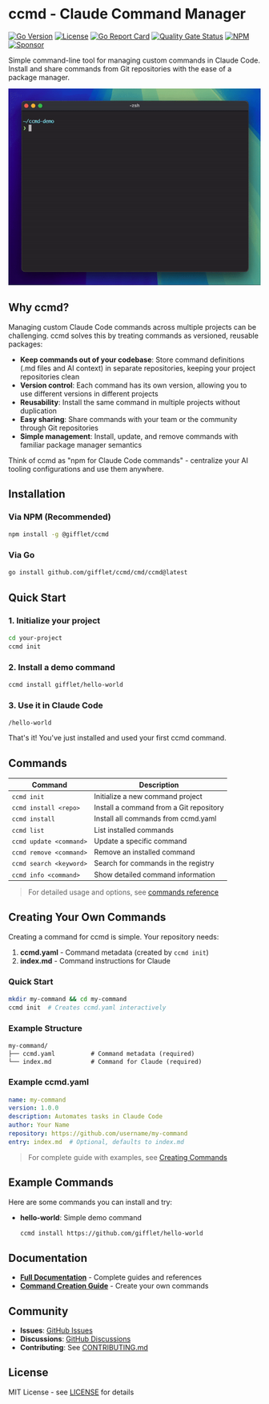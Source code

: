 # ccmd - Claude Command Manager

[![Go Version](https://img.shields.io/badge/Go-1.23+-00ADD8.svg)](https://go.dev)
[![License](https://img.shields.io/badge/License-MIT-green.svg)](LICENSE)
[![Go Report Card](https://goreportcard.com/badge/github.com/gifflet/ccmd)](https://goreportcard.com/report/github.com/gifflet/ccmd)
[![Quality Gate Status](https://sonarcloud.io/api/project_badges/measure?project=gifflet_ccmd&metric=alert_status)](https://sonarcloud.io/summary/new_code?id=gifflet_ccmd)
[![NPM](https://nodei.co/npm/@gifflet/ccmd.svg?style=mini)](https://www.npmjs.com/package/@gifflet/ccmd)
[![Sponsor](https://img.shields.io/badge/sponsor-30363D?logo=GitHub-Sponsors&color=5c5c5c)](https://github.com/sponsors/gifflet)

Simple command-line tool for managing custom commands in Claude Code. Install and share commands from Git repositories with the ease of a package manager.

<img src="./docs/demo.gif" />

## Why ccmd?

Managing custom Claude Code commands across multiple projects can be challenging. ccmd solves this by treating commands as versioned, reusable packages:

- **Keep commands out of your codebase**: Store command definitions (.md files and AI context) in separate repositories, keeping your project repositories clean
- **Version control**: Each command has its own version, allowing you to use different versions in different projects
- **Reusability**: Install the same command in multiple projects without duplication
- **Easy sharing**: Share commands with your team or the community through Git repositories
- **Simple management**: Install, update, and remove commands with familiar package manager semantics

Think of ccmd as "npm for Claude Code commands" - centralize your AI tooling configurations and use them anywhere.

## Installation

### Via NPM (Recommended)

```bash
npm install -g @gifflet/ccmd
```

### Via Go

```bash
go install github.com/gifflet/ccmd/cmd/ccmd@latest
```

## Quick Start

### 1. Initialize your project
```bash
cd your-project
ccmd init
```

### 2. Install a demo command
```bash
ccmd install gifflet/hello-world
```

### 3. Use it in Claude Code
```
/hello-world
```

That's it! You've just installed and used your first ccmd command.

## Commands

| Command | Description |
|---------|-------------|
| `ccmd init` | Initialize a new command project |
| `ccmd install <repo>` | Install a command from a Git repository |
| `ccmd install` | Install all commands from ccmd.yaml |
| `ccmd list` | List installed commands |
| `ccmd update <command>` | Update a specific command |
| `ccmd remove <command>` | Remove an installed command |
| `ccmd search <keyword>` | Search for commands in the registry |
| `ccmd info <command>` | Show detailed command information |

> For detailed usage and options, see [commands reference](docs/commands.md)

## Creating Your Own Commands

Creating a command for ccmd is simple. Your repository needs:

1. **ccmd.yaml** - Command metadata (created by `ccmd init`)
2. **index.md** - Command instructions for Claude

### Quick Start

```bash
mkdir my-command && cd my-command
ccmd init  # Creates ccmd.yaml interactively
```

### Example Structure

```
my-command/
├── ccmd.yaml          # Command metadata (required)
└── index.md           # Command for Claude (required)
```

### Example ccmd.yaml

```yaml
name: my-command
version: 1.0.0
description: Automates tasks in Claude Code
author: Your Name
repository: https://github.com/username/my-command
entry: index.md  # Optional, defaults to index.md
```

> For complete guide with examples, see [Creating Commands](docs/creating-commands.md)

## Example Commands

Here are some commands you can install and try:

- **hello-world**: Simple demo command
  ```bash
  ccmd install https://github.com/gifflet/hello-world
  ```

## Documentation

- **[Full Documentation](docs/)** - Complete guides and references
- **[Command Creation Guide](docs/creating-commands.md)** - Create your own commands

## Community

- **Issues**: [GitHub Issues](https://github.com/gifflet/ccmd/issues)
- **Discussions**: [GitHub Discussions](https://github.com/gifflet/ccmd/discussions)
- **Contributing**: See [CONTRIBUTING.md](CONTRIBUTING.md)

## License

MIT License - see [LICENSE](LICENSE) for details